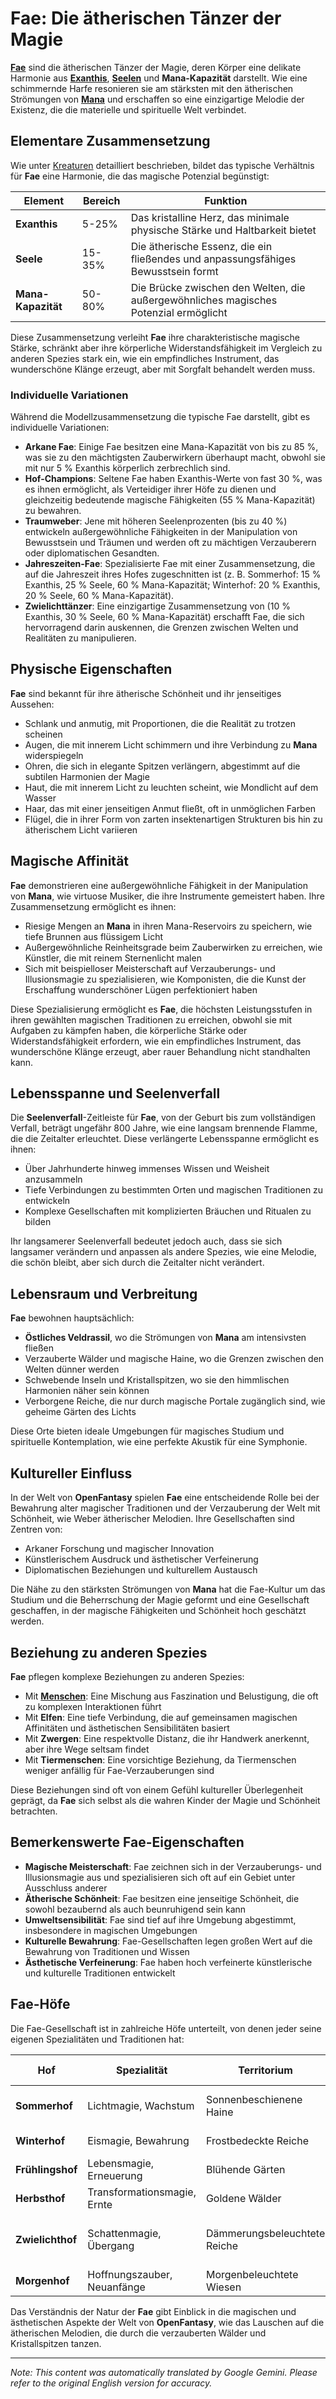 # **Fae**: Die ätherischen Tänzer der Magie

[**Fae**](/codex/Creatures/Fae.md) sind die ätherischen Tänzer der Magie, deren Körper eine delikate Harmonie aus [**Exanthis**](/codex/Basic/Exanthis.md), [**Seelen**](/codex/Basic/Soul.md) und **Mana-Kapazität** darstellt. Wie eine schimmernde Harfe resonieren sie am stärksten mit den ätherischen Strömungen von [**Mana**](/codex/Basic/Mana.md) und erschaffen so eine einzigartige Melodie der Existenz, die die materielle und spirituelle Welt verbindet.

## Elementare Zusammensetzung

Wie unter [Kreaturen](/codex/Creatures/Creatures.md) detailliert beschrieben, bildet das typische Verhältnis für **Fae** eine Harmonie, die das magische Potenzial begünstigt:

| Element | Bereich | Funktion |
|---------|------------|----------|
| **Exanthis** | 5-25% | Das kristalline Herz, das minimale physische Stärke und Haltbarkeit bietet |
| **Seele** | 15-35% | Die ätherische Essenz, die ein fließendes und anpassungsfähiges Bewusstsein formt |
| **Mana-Kapazität** | 50-80% | Die Brücke zwischen den Welten, die außergewöhnliches magisches Potenzial ermöglicht |

Diese Zusammensetzung verleiht **Fae** ihre charakteristische magische Stärke, schränkt aber ihre körperliche Widerstandsfähigkeit im Vergleich zu anderen Spezies stark ein, wie ein empfindliches Instrument, das wunderschöne Klänge erzeugt, aber mit Sorgfalt behandelt werden muss.

### Individuelle Variationen

Während die Modellzusammensetzung die typische Fae darstellt, gibt es individuelle Variationen:

- **Arkane Fae**: Einige Fae besitzen eine Mana-Kapazität von bis zu 85 %, was sie zu den mächtigsten Zauberwirkern überhaupt macht, obwohl sie mit nur 5 % Exanthis körperlich zerbrechlich sind.
- **Hof-Champions**: Seltene Fae haben Exanthis-Werte von fast 30 %, was es ihnen ermöglicht, als Verteidiger ihrer Höfe zu dienen und gleichzeitig bedeutende magische Fähigkeiten (55 % Mana-Kapazität) zu bewahren.
- **Traumweber**: Jene mit höheren Seelenprozenten (bis zu 40 %) entwickeln außergewöhnliche Fähigkeiten in der Manipulation von Bewusstsein und Träumen und werden oft zu mächtigen Verzauberern oder diplomatischen Gesandten.
- **Jahreszeiten-Fae**: Spezialisierte Fae mit einer Zusammensetzung, die auf die Jahreszeit ihres Hofes zugeschnitten ist (z. B. Sommerhof: 15 % Exanthis, 25 % Seele, 60 % Mana-Kapazität; Winterhof: 20 % Exanthis, 20 % Seele, 60 % Mana-Kapazität).
- **Zwielichttänzer**: Eine einzigartige Zusammensetzung von (10 % Exanthis, 30 % Seele, 60 % Mana-Kapazität) erschafft Fae, die sich hervorragend darin auskennen, die Grenzen zwischen Welten und Realitäten zu manipulieren.

## Physische Eigenschaften

**Fae** sind bekannt für ihre ätherische Schönheit und ihr jenseitiges Aussehen:
- Schlank und anmutig, mit Proportionen, die die Realität zu trotzen scheinen
- Augen, die mit innerem Licht schimmern und ihre Verbindung zu **Mana** widerspiegeln
- Ohren, die sich in elegante Spitzen verlängern, abgestimmt auf die subtilen Harmonien der Magie
- Haut, die mit innerem Licht zu leuchten scheint, wie Mondlicht auf dem Wasser
- Haar, das mit einer jenseitigen Anmut fließt, oft in unmöglichen Farben
- Flügel, die in ihrer Form von zarten insektenartigen Strukturen bis hin zu ätherischem Licht variieren

## Magische Affinität

**Fae** demonstrieren eine außergewöhnliche Fähigkeit in der Manipulation von **Mana**, wie virtuose Musiker, die ihre Instrumente gemeistert haben. Ihre Zusammensetzung ermöglicht es ihnen:
- Riesige Mengen an **Mana** in ihren Mana-Reservoirs zu speichern, wie tiefe Brunnen aus flüssigem Licht
- Außergewöhnliche Reinheitsgrade beim Zauberwirken zu erreichen, wie Künstler, die mit reinem Sternenlicht malen
- Sich mit beispielloser Meisterschaft auf Verzauberungs- und Illusionsmagie zu spezialisieren, wie Komponisten, die die Kunst der Erschaffung wunderschöner Lügen perfektioniert haben

Diese Spezialisierung ermöglicht es **Fae**, die höchsten Leistungsstufen in ihren gewählten magischen Traditionen zu erreichen, obwohl sie mit Aufgaben zu kämpfen haben, die körperliche Stärke oder Widerstandsfähigkeit erfordern, wie ein empfindliches Instrument, das wunderschöne Klänge erzeugt, aber rauer Behandlung nicht standhalten kann.

## Lebensspanne und Seelenverfall

Die **Seelenverfall**-Zeitleiste für **Fae**, von der Geburt bis zum vollständigen Verfall, beträgt ungefähr 800 Jahre, wie eine langsam brennende Flamme, die die Zeitalter erleuchtet. Diese verlängerte Lebensspanne ermöglicht es ihnen:
- Über Jahrhunderte hinweg immenses Wissen und Weisheit anzusammeln
- Tiefe Verbindungen zu bestimmten Orten und magischen Traditionen zu entwickeln
- Komplexe Gesellschaften mit komplizierten Bräuchen und Ritualen zu bilden

Ihr langsamerer Seelenverfall bedeutet jedoch auch, dass sie sich langsamer verändern und anpassen als andere Spezies, wie eine Melodie, die schön bleibt, aber sich durch die Zeitalter nicht verändert.

## Lebensraum und Verbreitung

**Fae** bewohnen hauptsächlich:
- **Östliches Veldrassil**, wo die Strömungen von **Mana** am intensivsten fließen
- Verzauberte Wälder und magische Haine, wo die Grenzen zwischen den Welten dünner werden
- Schwebende Inseln und Kristallspitzen, wo sie den himmlischen Harmonien näher sein können
- Verborgene Reiche, die nur durch magische Portale zugänglich sind, wie geheime Gärten des Lichts

Diese Orte bieten ideale Umgebungen für magisches Studium und spirituelle Kontemplation, wie eine perfekte Akustik für eine Symphonie.

## Kultureller Einfluss

In der Welt von **OpenFantasy** spielen **Fae** eine entscheidende Rolle bei der Bewahrung alter magischer Traditionen und der Verzauberung der Welt mit Schönheit, wie Weber ätherischer Melodien. Ihre Gesellschaften sind Zentren von:
- Arkaner Forschung und magischer Innovation
- Künstlerischem Ausdruck und ästhetischer Verfeinerung
- Diplomatischen Beziehungen und kulturellem Austausch

Die Nähe zu den stärksten Strömungen von **Mana** hat die Fae-Kultur um das Studium und die Beherrschung der Magie geformt und eine Gesellschaft geschaffen, in der magische Fähigkeiten und Schönheit hoch geschätzt werden.

## Beziehung zu anderen Spezies

**Fae** pflegen komplexe Beziehungen zu anderen Spezies:
- Mit [**Menschen**](/codex/Creatures/Human.md): Eine Mischung aus Faszination und Belustigung, die oft zu komplexen Interaktionen führt
- Mit **Elfen**: Eine tiefe Verbindung, die auf gemeinsamen magischen Affinitäten und ästhetischen Sensibilitäten basiert
- Mit **Zwergen**: Eine respektvolle Distanz, die ihr Handwerk anerkennt, aber ihre Wege seltsam findet
- Mit **Tiermenschen**: Eine vorsichtige Beziehung, da Tiermenschen weniger anfällig für Fae-Verzauberungen sind

Diese Beziehungen sind oft von einem Gefühl kultureller Überlegenheit geprägt, da **Fae** sich selbst als die wahren Kinder der Magie und Schönheit betrachten.

## Bemerkenswerte Fae-Eigenschaften

- **Magische Meisterschaft**: Fae zeichnen sich in der Verzauberungs- und Illusionsmagie aus und spezialisieren sich oft auf ein Gebiet unter Ausschluss anderer
- **Ätherische Schönheit**: Fae besitzen eine jenseitige Schönheit, die sowohl bezaubernd als auch beunruhigend sein kann
- **Umweltsensibilität**: Fae sind tief auf ihre Umgebung abgestimmt, insbesondere in magischen Umgebungen
- **Kulturelle Bewahrung**: Fae-Gesellschaften legen großen Wert auf die Bewahrung von Traditionen und Wissen
- **Ästhetische Verfeinerung**: Fae haben hoch verfeinerte künstlerische und kulturelle Traditionen entwickelt

## Fae-Höfe

Die Fae-Gesellschaft ist in zahlreiche Höfe unterteilt, von denen jeder seine eigenen Spezialitäten und Traditionen hat:

| Hof | Spezialität | Territorium | Bemerkenswerte Eigenschaften |
|---------|---------------|---------|-------------------|
| **Sommerhof** | Lichtmagie, Wachstum | Sonnenbeschienene Haine | Strahlende Schönheit, nährende Magie |
| **Winterhof** | Eismagie, Bewahrung | Frostbedeckte Reiche | Kalte Präzision, Bewahrungszauber |
| **Frühlingshof** | Lebensmagie, Erneuerung | Blühende Gärten | Fruchtbarkeitszauber, Erneuerungsrituale |
| **Herbsthof** | Transformationsmagie, Ernte | Goldene Wälder | Veränderungszauber, Erntefeiern |
| **Zwielichthof** | Schattenmagie, Übergang | Dämmerungsbeleuchtete Reiche | Übergangszauber, Gleichgewicht zwischen Licht und Dunkelheit |
| **Morgenhof** | Hoffnungszauber, Neuanfänge | Morgenbeleuchtete Wiesen | Hoffnungszauber, Neuanfangsrituale |

Das Verständnis der Natur der **Fae** gibt Einblick in die magischen und ästhetischen Aspekte der Welt von **OpenFantasy**, wie das Lauschen auf die ätherischen Melodien, die durch die verzauberten Wälder und Kristallspitzen tanzen.


---
_Note: This content was automatically translated by Google Gemini. Please refer to the original English version for accuracy._